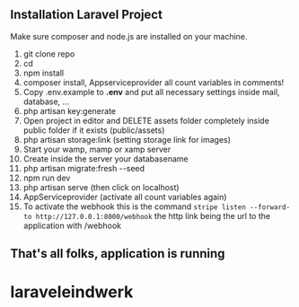 ## Installation Laravel Project

Make sure composer and node.js are installed on your machine.

1. git clone repo <directory>
2. cd <directory>
3. npm install
4. composer install, Appserviceprovider all count variables in comments!
5. Copy .env.example to **.env** and put all necessary settings inside
   mail, database, ...
6. php artisan key:generate
7. Open project in editor and DELETE assets folder completely inside public folder if it exists (public/assets)
8. php artisan storage:link (setting storage link for images)
9. Start your wamp, mamp or xamp server
10. Create inside the server your databasename
11. php artisan migrate:fresh --seed
12. npm run dev
13. php artisan serve (then click on localhost) 
14. AppServiceprovider (activate all count variables again)
15. To activate the webhook this is the command 
`stripe listen --forward-to http://127.0.0.1:8000/webhook` the http link being the url to the application with /webhook

## That's all folks, application is running

# laraveleindwerk
